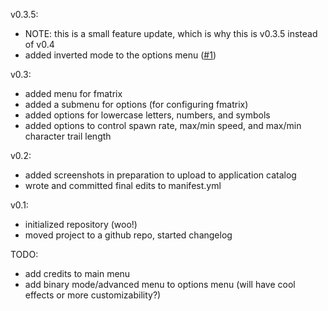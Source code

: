 v0.3.5:
- NOTE: this is a small feature update, which is why this is v0.3.5 instead of v0.4
- added inverted mode to the options menu ([#1](https://github.com/misterwaztaken/fmatrix/issues/1))

v0.3:
- added menu for fmatrix 
- added a submenu for options (for configuring fmatrix)
- added options for lowercase letters, numbers, and symbols
- added options to control spawn rate, max/min speed, and max/min character trail length 

v0.2:
- added screenshots in preparation to upload to application catalog
- wrote and committed final edits to manifest.yml

v0.1:
- initialized repository (woo!)
- moved project to a github repo, started changelog

TODO:
- add credits to main menu
- add binary mode/advanced menu to options menu (will have cool effects or more customizability?)